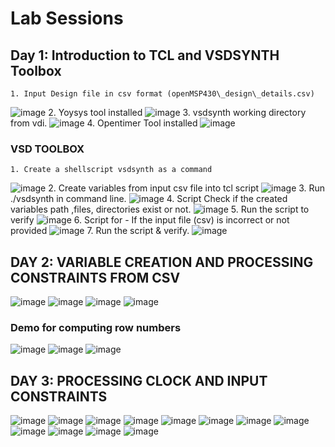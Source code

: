 # Lab Sessions 

## Day 1: Introduction to TCL and VSDSYNTH Toolbox
	1. Input Design file in csv format (openMSP430\_design\_details.csv)
 ![image](figures/day0/day_0_csv)
	2. Yoysys tool installed
 ![image](figures/day0/yosys_day0.png)
	3. vsdsynth working directory from vdi.
 ![image](figures/day0/day_0_directory.png)
	4. Opentimer Tool installed
 ![image](figures/day0/opentimer_day0.png)
 
### VSD TOOLBOX
	1. Create a shellscript vsdsynth as a command
  ![image](figures/day0/vsdtoolbox_day0.png)
	2. Create variables from input csv file into tcl script
  ![image](figures/day0/day_1_vsdsynth_0.1.png)
	3. Run ./vsdsynth in command line.
  ![image](figures/day0/day_1_vsdsynth_0.1_2.png)
	4. Script Check if the created variables path ,files, directories exist or not.
  ![image](figures/day0/day_1_vsdsynth_0.png)
	5. Run the script to verify 
  ![image](figures/day0/day_1_vsdsynth_1.png)
	6. Script for - If the input file (csv) is incorrect or not provided 
  ![image](figures/day0/day_1_vsdsynth_2.1.png)
	7. Run the script & verify. 
  ![image](figures/day0/day_1_vsdsynth_2.png)


## DAY 2: VARIABLE CREATION AND PROCESSING CONSTRAINTS FROM CSV 
  ![image](figures/day2/day_2_img_1.png)
  ![image](figures/day2/day_2_img2.png)
  ![image](figures/day2/day2_img_3.png)
  ![image](figures/day2/day_2_image_4.png)

### Demo for computing row numbers 
  ![image](figures/day2/day_2_img_5.png)
  ![image](figures/day2/day_2_img_6.png)
  ![image](figures/day2/day_2_img_7.png)

## DAY 3: PROCESSING CLOCK AND INPUT CONSTRAINTS 
  ![image](figures/day3/day_3_img_1.png)
  ![image](figures/day3/day_3_img_2.png)
  ![image](figures/day3/day_3_img_3.png)
  ![image](figures/day3/day_3_img_4.png)
  ![image](figures/day3/day_3_img_5.png)
  ![image](figures/day3/day_3_img_5.png)
  ![image](figures/day3/day_3_img_6.png)
  ![image](figures/day3/day_3_img_7.png)
  ![image](figures/day3/day_3_img_8.png)
  ![image](figures/day3/day_3_img_9.png)
  ![image](figures/day3/day_3_img_10.png)
  ![image](figures/day3/day_3_img_11.png)

 





  
